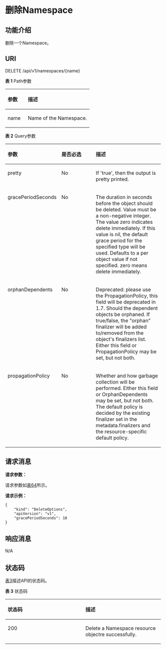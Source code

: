 # 删除Namespace<a name="cci_02_3003"></a>

## 功能介绍<a name="sd3cfd7eb5e604cbfacc39f3d39217286"></a>

删除一个Namespace。

## URI<a name="sb360ead1682b4a91886de13dec66f5c4"></a>

DELETE /api/v1/namespaces/\{name\}

**表 1**  Path参数

<a name="table1696332124519"></a>
<table><thead align="left"><tr id="row11961332194516"><th class="cellrowborder" valign="top" width="24%" id="mcps1.2.3.1.1"><p id="p396032144518"><a name="p396032144518"></a><a name="p396032144518"></a>参数</p>
</th>
<th class="cellrowborder" valign="top" width="76%" id="mcps1.2.3.1.2"><p id="p18962325454"><a name="p18962325454"></a><a name="p18962325454"></a>描述</p>
</th>
</tr>
</thead>
<tbody><tr id="row9960327457"><td class="cellrowborder" valign="top" width="24%" headers="mcps1.2.3.1.1 "><p id="p1496113214456"><a name="p1496113214456"></a><a name="p1496113214456"></a>name</p>
</td>
<td class="cellrowborder" valign="top" width="76%" headers="mcps1.2.3.1.2 "><p id="p796193274515"><a name="p796193274515"></a><a name="p796193274515"></a>Name of the Namespace.</p>
</td>
</tr>
</tbody>
</table>

**表 2**  Query参数

<a name="zh-cn_topic_0079615060_table31198475"></a>
<table><thead align="left"><tr id="zh-cn_topic_0079615060_row10758903"><th class="cellrowborder" valign="top" width="33%" id="mcps1.2.4.1.1"><p id="zh-cn_topic_0079615060_p66164776"><a name="zh-cn_topic_0079615060_p66164776"></a><a name="zh-cn_topic_0079615060_p66164776"></a>参数</p>
</th>
<th class="cellrowborder" valign="top" width="23%" id="mcps1.2.4.1.2"><p id="p2285494921117"><a name="p2285494921117"></a><a name="p2285494921117"></a>是否必选</p>
</th>
<th class="cellrowborder" valign="top" width="44%" id="mcps1.2.4.1.3"><p id="p3931158921117"><a name="p3931158921117"></a><a name="p3931158921117"></a>描述</p>
</th>
</tr>
</thead>
<tbody><tr id="zh-cn_topic_0079615060_row46130559"><td class="cellrowborder" valign="top" width="33%" headers="mcps1.2.4.1.1 "><p id="zh-cn_topic_0079615060_p45587811"><a name="zh-cn_topic_0079615060_p45587811"></a><a name="zh-cn_topic_0079615060_p45587811"></a>pretty</p>
</td>
<td class="cellrowborder" valign="top" width="23%" headers="mcps1.2.4.1.2 "><p id="zh-cn_topic_0079615060_p1625174"><a name="zh-cn_topic_0079615060_p1625174"></a><a name="zh-cn_topic_0079615060_p1625174"></a>No</p>
</td>
<td class="cellrowborder" valign="top" width="44%" headers="mcps1.2.4.1.3 "><p id="zh-cn_topic_0079615060_p64530307"><a name="zh-cn_topic_0079615060_p64530307"></a><a name="zh-cn_topic_0079615060_p64530307"></a>If 'true', then the output is pretty printed.</p>
</td>
</tr>
<tr id="rb4b98780ec4947749cd70a13580cbd2a"><td class="cellrowborder" valign="top" width="33%" headers="mcps1.2.4.1.1 "><p id="zh-cn_topic_0079615060_p427182983911"><a name="zh-cn_topic_0079615060_p427182983911"></a><a name="zh-cn_topic_0079615060_p427182983911"></a>gracePeriodSeconds</p>
</td>
<td class="cellrowborder" valign="top" width="23%" headers="mcps1.2.4.1.2 "><p id="zh-cn_topic_0079615060_p827162911396"><a name="zh-cn_topic_0079615060_p827162911396"></a><a name="zh-cn_topic_0079615060_p827162911396"></a>No</p>
</td>
<td class="cellrowborder" valign="top" width="44%" headers="mcps1.2.4.1.3 "><p id="a694bff5476754aee8d6cfe59c3b1825d"><a name="a694bff5476754aee8d6cfe59c3b1825d"></a><a name="a694bff5476754aee8d6cfe59c3b1825d"></a>The duration in seconds before the object should be deleted. Value must be a non-negative integer. The value zero indicates delete immediately. If this value is nil, the default grace period for the specified type will be used. Defaults to a per object value if not specified. zero means delete immediately.</p>
</td>
</tr>
<tr id="r0ac2448870d94693b737e1401fe3c64c"><td class="cellrowborder" valign="top" width="33%" headers="mcps1.2.4.1.1 "><p id="a331c14c2f28e4c8a901952fe930ad5c5"><a name="a331c14c2f28e4c8a901952fe930ad5c5"></a><a name="a331c14c2f28e4c8a901952fe930ad5c5"></a>orphanDependents</p>
</td>
<td class="cellrowborder" valign="top" width="23%" headers="mcps1.2.4.1.2 "><p id="a301f889a07ba4c4ab3bd4314bae0df0e"><a name="a301f889a07ba4c4ab3bd4314bae0df0e"></a><a name="a301f889a07ba4c4ab3bd4314bae0df0e"></a>No</p>
</td>
<td class="cellrowborder" valign="top" width="44%" headers="mcps1.2.4.1.3 "><p id="zh-cn_topic_0079615060_p157076445396"><a name="zh-cn_topic_0079615060_p157076445396"></a><a name="zh-cn_topic_0079615060_p157076445396"></a>Deprecated: please use the PropagationPolicy, this field will be deprecated in 1.7. Should the dependent objects be orphaned. If true/false, the "orphan" finalizer will be added to/removed from the object's finalizers list. Either this field or PropagationPolicy may be set, but not both.</p>
</td>
</tr>
<tr id="r60cb73a9905946e18477437d9bd30d97"><td class="cellrowborder" valign="top" width="33%" headers="mcps1.2.4.1.1 "><p id="zh-cn_topic_0079615060_p447118462392"><a name="zh-cn_topic_0079615060_p447118462392"></a><a name="zh-cn_topic_0079615060_p447118462392"></a>propagationPolicy</p>
</td>
<td class="cellrowborder" valign="top" width="23%" headers="mcps1.2.4.1.2 "><p id="a318694aa068f4384a683351e4ef97d16"><a name="a318694aa068f4384a683351e4ef97d16"></a><a name="a318694aa068f4384a683351e4ef97d16"></a>No</p>
</td>
<td class="cellrowborder" valign="top" width="44%" headers="mcps1.2.4.1.3 "><p id="ae473bba629a542729271da7f9a71f051"><a name="ae473bba629a542729271da7f9a71f051"></a><a name="ae473bba629a542729271da7f9a71f051"></a>Whether and how garbage collection will be performed. Either this field or OrphanDependents may be set, but not both. The default policy is decided by the existing finalizer set in the metadata.finalizers and the resource-specific default policy.</p>
</td>
</tr>
</tbody>
</table>

## 请求消息<a name="s868ed9032ac544a8908766b83229eba1"></a>

**请求参数：**

请求参数如[表64](数据结构.md#zh-cn_topic_0091433700_d0e41006)所示。

**请求示例：**

```
{
    "kind": "DeleteOptions",
    "apiVersion": "v1",
    "gracePeriodSeconds": 10
}
```

## 响应消息<a name="s40c3210a927d4400b708d17d3f0a3cbe"></a>

N/A

## 状态码<a name="s379564af9d9b4e6c915ee4629fc129e5"></a>

[表3](#zh-cn_topic_0079615060_table44048571)描述API的状态码。

**表 3**  状态码

<a name="zh-cn_topic_0079615060_table44048571"></a>
<table><thead align="left"><tr id="zh-cn_topic_0079615060_row48163256"><th class="cellrowborder" valign="top" width="50%" id="mcps1.2.3.1.1"><p id="p4561445121117"><a name="p4561445121117"></a><a name="p4561445121117"></a>状态码</p>
</th>
<th class="cellrowborder" valign="top" width="50%" id="mcps1.2.3.1.2"><p id="p378306821117"><a name="p378306821117"></a><a name="p378306821117"></a>描述</p>
</th>
</tr>
</thead>
<tbody><tr id="zh-cn_topic_0079615060_row4281684"><td class="cellrowborder" valign="top" width="50%" headers="mcps1.2.3.1.1 "><p id="zh-cn_topic_0079615060_p11272110"><a name="zh-cn_topic_0079615060_p11272110"></a><a name="zh-cn_topic_0079615060_p11272110"></a>200</p>
</td>
<td class="cellrowborder" valign="top" width="50%" headers="mcps1.2.3.1.2 "><p id="zh-cn_topic_0079615060_p40625737"><a name="zh-cn_topic_0079615060_p40625737"></a><a name="zh-cn_topic_0079615060_p40625737"></a>Delete a Namespace resource objectre successfully.</p>
</td>
</tr>
</tbody>
</table>


